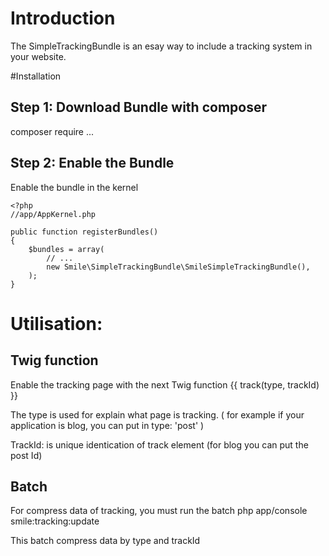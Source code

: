 # Introduction
The SimpleTrackingBundle is an esay way to include a tracking system in your website.

#Installation
## Step 1: Download Bundle with composer
composer require ...

## Step 2: Enable the Bundle
Enable the bundle in the kernel

    <?php
    //app/AppKernel.php

    public function registerBundles()
    {
        $bundles = array(
            // ...
            new Smile\SimpleTrackingBundle\SmileSimpleTrackingBundle(),
        );
    }

# Utilisation:
## Twig function
Enable the tracking page with the next Twig function
    {{ track(type, trackId) }}

The type is used for explain what page is tracking. ( for example if your application is blog, you can put in type: 'post' )

TrackId: is unique identication of track element (for blog you can put the post Id)

## Batch
For compress data of tracking, you must run the batch
    php app/console smile:tracking:update

This batch compress data by type and trackId
